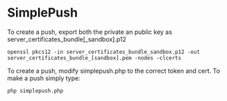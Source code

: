 # SimplePush

To create a push, export both the private an public key as server_certificates_bundle[_sandbox].p12

    openssl pkcs12 -in server_certificates_bundle_sandbox.p12 -out server_certificates_bundle_[sandbox].pem -nodes -clcerts


To create a push, modify simplepush.php to the correct token and cert.  To make a push simply type:

    php simplepush.php
